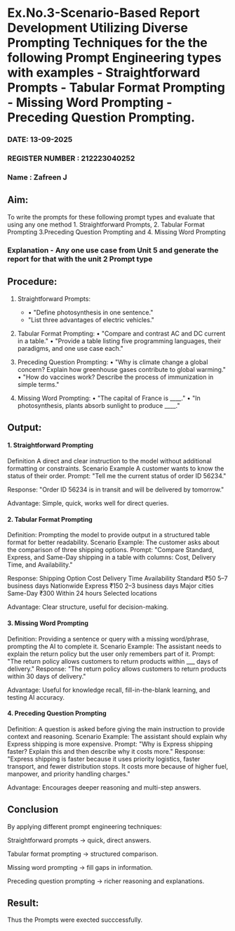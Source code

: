 # Ex.No.3-Scenario-Based Report Development Utilizing Diverse Prompting Techniques for the the following Prompt Engineering types with examples - Straightforward Prompts - Tabular Format Prompting - Missing Word Prompting - Preceding Question Prompting.

### DATE: 13-09-2025                                                                         
### REGISTER NUMBER : 212223040252
### Name : Zafreen J

## Aim: 
To write the prompts for these following prompt types and evaluate that using any one method 1. Straightforward Prompts, 2. Tabular Format Prompting 3.Preceding Question Prompting and 4. Missing Word Prompting

### Explanation - Any one use case from Unit 5 and generate the report for that with the unit 2 Prompt type
##  Procedure:
1.	Straightforward Prompts:
    - •	"Define photosynthesis in one sentence."
    - 	"List three advantages of electric vehicles."

 3.	Tabular Format Prompting:
     •	"Compare and contrast AC and DC current in a table."
     •	"Provide a table listing five programming languages, their paradigms, and one use case each."
3. Preceding Question Prompting:
    •	"Why is climate change a global concern? Explain how greenhouse gases contribute to global warming."
    •	"How do vaccines work? Describe the process of immunization in simple terms."
4. Missing Word Prompting:
   •	"The capital of France is ____."
  •	"In photosynthesis, plants absorb sunlight to produce ____."


## Output:

#### 1. Straightforward Prompting
Definition
A direct and clear instruction to the model without additional formatting or constraints.
Scenario Example
A customer wants to know the status of their order.
Prompt:
"Tell me the current status of order ID 56234."

Response:
"Order ID 56234 is in transit and will be delivered by tomorrow."

Advantage: Simple, quick, works well for direct queries.

#### 2. Tabular Format Prompting
Definition:
Prompting the model to provide output in a structured table format for better readability.
Scenario Example:
The customer asks about the comparison of three shipping options.
Prompt:
"Compare Standard, Express, and Same-Day shipping in a table with columns: Cost, Delivery Time, and Availability."

Response:
Shipping Option	Cost	Delivery Time	Availability
Standard	₹50	5–7 business days	Nationwide
Express	₹150	2–3 business days	Major cities
Same-Day	₹300	Within 24 hours	Selected locations

Advantage: Clear structure, useful for decision-making.

#### 3. Missing Word Prompting
Definition:
Providing a sentence or query with a missing word/phrase, prompting the AI to complete it.
Scenario Example:
The assistant needs to explain the return policy but the user only remembers part of it.
Prompt:
"The return policy allows customers to return products within ___ days of delivery."
Response:
"The return policy allows customers to return products within 30 days of delivery."

Advantage: Useful for knowledge recall, fill-in-the-blank learning, and testing AI accuracy.

#### 4. Preceding Question Prompting
Definition:
A question is asked before giving the main instruction to provide context and reasoning.
Scenario Example:
The assistant should explain why Express shipping is more expensive.
Prompt:
"Why is Express shipping faster? Explain this and then describe why it costs more."
Response:
"Express shipping is faster because it uses priority logistics, faster transport, and fewer distribution stops. It costs more because of higher fuel, manpower, and priority handling charges."

Advantage: Encourages deeper reasoning and multi-step answers.

##  Conclusion 

By applying different prompt engineering techniques:

Straightforward prompts → quick, direct answers.

Tabular format prompting → structured comparison.

Missing word prompting → fill gaps in information.

Preceding question prompting → richer reasoning and explanations.


##  Result:
Thus the Prompts were exected succcessfully.

